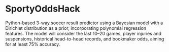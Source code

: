 # SportyOddsHack
Python-based 3-way soccer result predictor using a Bayesian model with a Dirichlet distribution as a prior, incorporating polynomial regression features. The model will consider the last 10–20 games, player injuries and suspensions, historical head-to-head records, and bookmaker odds, aiming for at least 75% accuracy.
